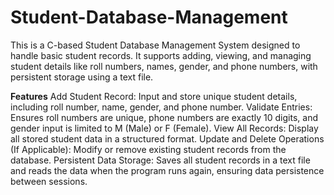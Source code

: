 # Student-Database-Management

This is a C-based Student Database Management System designed to handle basic student records. It supports adding, viewing, and managing student details like roll numbers, names, gender, and phone numbers, with persistent storage using a text file.

**Features**
Add Student Record: Input and store unique student details, including roll number, name, gender, and phone number.
Validate Entries: Ensures roll numbers are unique, phone numbers are exactly 10 digits, and gender input is limited to M (Male) or F (Female).
View All Records: Display all stored student data in a structured format.
Update and Delete Operations (If Applicable): Modify or remove existing student records from the database.
Persistent Data Storage: Saves all student records in a text file and reads the data when the program runs again, ensuring data persistence between sessions.
